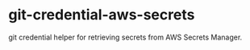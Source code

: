 # git-credential-aws-secrets

git credential helper for retrieving secrets from
AWS Secrets Manager.
